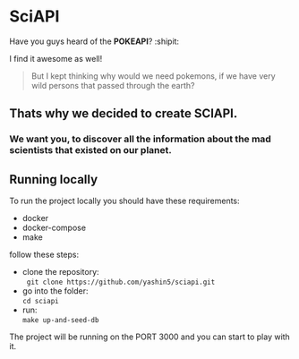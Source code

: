 # SciAPI

Have you guys heard of the **POKEAPI**? :shipit:

I find it awesome as well! 

> But I kept thinking why would we need pokemons, if we have very wild persons that passed through the earth?  

## **Thats why we decided to create SCIAPI**. 
### We want you, to discover all the information about the mad scientists that existed on our planet.

## Running locally
To run the project locally you should 
have these requirements:  
- docker
- docker-compose
- make

follow these steps:
- clone the repository:  
``` git clone https://github.com/yashin5/sciapi.git``` 
- go into the folder:   
```cd sciapi```
- run:  
```make up-and-seed-db```

The project will be running on the PORT 3000 and you can start to play with it. 
